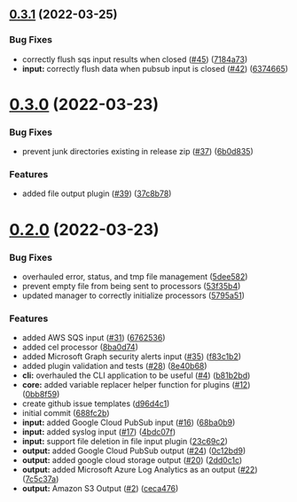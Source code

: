 ## [0.3.1](https://github.com/ThoronicLLC/collector/compare/v0.3.0...v0.3.1) (2022-03-25)


### Bug Fixes

* correctly flush sqs input results when closed ([#45](https://github.com/ThoronicLLC/collector/issues/45)) ([7184a73](https://github.com/ThoronicLLC/collector/commit/7184a739a63cae55b0a890496658e483e48d20b7))
* **input:** correctly flush data when pubsub input is closed ([#42](https://github.com/ThoronicLLC/collector/issues/42)) ([6374665](https://github.com/ThoronicLLC/collector/commit/637466579a04876803e183dcb163ca1c57b2f1d8))



# [0.3.0](https://github.com/ThoronicLLC/collector/compare/v0.2.0...v0.3.0) (2022-03-23)


### Bug Fixes

* prevent junk directories existing in release zip ([#37](https://github.com/ThoronicLLC/collector/issues/37)) ([6b0d835](https://github.com/ThoronicLLC/collector/commit/6b0d8350717ce916abcc198ee6fe8fca1d975727))


### Features

* added file output plugin ([#39](https://github.com/ThoronicLLC/collector/issues/39)) ([37c8b78](https://github.com/ThoronicLLC/collector/commit/37c8b7878d5d70dac3b2c070664954a21415d62b))



# [0.2.0](https://github.com/ThoronicLLC/collector/compare/688fc2b9d86398b715ef50d49c75040e1c52da05...v0.2.0) (2022-03-23)


### Bug Fixes

* overhauled error, status, and tmp file management ([5dee582](https://github.com/ThoronicLLC/collector/commit/5dee582f6d28f2d8bd2a9e14b06d82c479306750))
* prevent empty file from being sent to processors ([53f35b4](https://github.com/ThoronicLLC/collector/commit/53f35b44a0215c4d5e22352c1237c96bae69e08a))
* updated manager to correctly initialize processors ([5795a51](https://github.com/ThoronicLLC/collector/commit/5795a513a8c4fa9e6ff839151ad64d5b63e06535))


### Features

* added AWS SQS input ([#31](https://github.com/ThoronicLLC/collector/issues/31)) ([6762536](https://github.com/ThoronicLLC/collector/commit/6762536ea1ad74d5717b36a47b77a4e258054baa))
* added cel processor ([8ba0d74](https://github.com/ThoronicLLC/collector/commit/8ba0d745bb27f130b0b766e9d0167e1e20aae613))
* added Microsoft Graph security alerts input ([#35](https://github.com/ThoronicLLC/collector/issues/35)) ([f83c1b2](https://github.com/ThoronicLLC/collector/commit/f83c1b2429e48596f6144f73545fe105b8601df6))
* added plugin validation and tests ([#28](https://github.com/ThoronicLLC/collector/issues/28)) ([8e40b68](https://github.com/ThoronicLLC/collector/commit/8e40b68b6e2f1947daaf3b8a95f768f7947b1dbb))
* **cli:** overhauled the CLI application to be useful ([#4](https://github.com/ThoronicLLC/collector/issues/4)) ([b81b2bd](https://github.com/ThoronicLLC/collector/commit/b81b2bd51618ccdfe298a75fae6af2e82d3d555a))
* **core:** added variable replacer helper function for plugins ([#12](https://github.com/ThoronicLLC/collector/issues/12)) ([0bb8f59](https://github.com/ThoronicLLC/collector/commit/0bb8f5943f13f119f117b50b4d59f61bf8ade946))
* create github issue templates ([d96d4c1](https://github.com/ThoronicLLC/collector/commit/d96d4c10018b73348f6a56a86ec347384b87388d))
* initial commit ([688fc2b](https://github.com/ThoronicLLC/collector/commit/688fc2b9d86398b715ef50d49c75040e1c52da05))
* **input:** added Google Cloud PubSub input ([#16](https://github.com/ThoronicLLC/collector/issues/16)) ([68ba0b9](https://github.com/ThoronicLLC/collector/commit/68ba0b9a079894e4591e776c390c07de3e2e24e1))
* **input:** added syslog input ([#17](https://github.com/ThoronicLLC/collector/issues/17)) ([4bdc07f](https://github.com/ThoronicLLC/collector/commit/4bdc07fe3181807263371a7ffd68b74ee0e53a46))
* **input:** support file deletion in file input plugin ([23c69c2](https://github.com/ThoronicLLC/collector/commit/23c69c200e8423b9f173ec48c609fc6eb0db9197))
* **output:** added Google Cloud PubSub output ([#24](https://github.com/ThoronicLLC/collector/issues/24)) ([0c12bd9](https://github.com/ThoronicLLC/collector/commit/0c12bd950a7806d8e9f5e35c8f67e00922d73952))
* **output:** added google cloud storage output ([#20](https://github.com/ThoronicLLC/collector/issues/20)) ([2dd0c1c](https://github.com/ThoronicLLC/collector/commit/2dd0c1cd9b9c583ec6554c0717839bf757c655e8))
* **output:** added Microsoft Azure Log Analytics as an output ([#22](https://github.com/ThoronicLLC/collector/issues/22)) ([7c5c37a](https://github.com/ThoronicLLC/collector/commit/7c5c37a8af84e1798233edc6c3febe73d452d0e9))
* **output:** Amazon S3 Output ([#2](https://github.com/ThoronicLLC/collector/issues/2)) ([ceca476](https://github.com/ThoronicLLC/collector/commit/ceca476e5954698e1642e192e26aa79f7df7183f))



